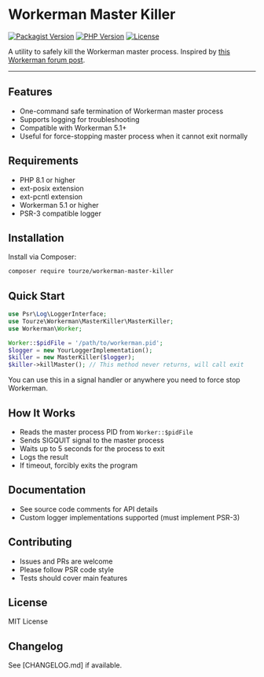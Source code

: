 # Workerman Master Killer

[![Packagist Version](https://img.shields.io/packagist/v/tourze/workerman-master-killer)](https://packagist.org/packages/tourze/workerman-master-killer)
[![PHP Version](https://img.shields.io/packagist/php-v/tourze/workerman-master-killer)](https://packagist.org/packages/tourze/workerman-master-killer)
[![License](https://img.shields.io/github/license/tourze/workerman-master-killer)](https://github.com/tourze/workerman-master-killer)

A utility to safely kill the Workerman master process. Inspired by [this Workerman forum post](https://www.workerman.net/q/7958).

---

## Features

- One-command safe termination of Workerman master process
- Supports logging for troubleshooting
- Compatible with Workerman 5.1+
- Useful for force-stopping master process when it cannot exit normally

## Requirements

- PHP 8.1 or higher
- ext-posix extension
- ext-pcntl extension
- Workerman 5.1 or higher
- PSR-3 compatible logger

## Installation

Install via Composer:

```bash
composer require tourze/workerman-master-killer
```

## Quick Start

```php
use Psr\Log\LoggerInterface;
use Tourze\Workerman\MasterKiller\MasterKiller;
use Workerman\Worker;

Worker::$pidFile = '/path/to/workerman.pid';
$logger = new YourLoggerImplementation();
$killer = new MasterKiller($logger);
$killer->killMaster(); // This method never returns, will call exit
```

You can use this in a signal handler or anywhere you need to force stop Workerman.

## How It Works

- Reads the master process PID from `Worker::$pidFile`
- Sends SIGQUIT signal to the master process
- Waits up to 5 seconds for the process to exit
- Logs the result
- If timeout, forcibly exits the program

## Documentation

- See source code comments for API details
- Custom logger implementations supported (must implement PSR-3)

## Contributing

- Issues and PRs are welcome
- Please follow PSR code style
- Tests should cover main features

## License

MIT License

## Changelog

See [CHANGELOG.md] if available.
